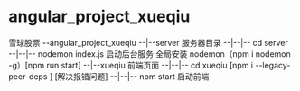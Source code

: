 # angular_project_xueqiu

雪球股票
--angular_project_xueqiu
--|--server 服务器目录
--|--|-- cd server
--|--|-- nodemon index.js 启动后台服务 全局安装 nodemon（npm i nodemon -g）[npm run start]
--|--xueqiu 前端页面
--|--|-- cd xueqiu [npm i --legacy-peer-deps ] [解决报错问题]
--|--|-- npm start 启动前端
